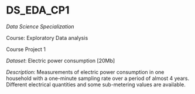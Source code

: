 # DS_EDA_CP1

*Data Science Specialization*

Course: Exploratory Data analysis

Course Project 1


*Dataset*: Electric power consumption [20Mb]

*Description*: Measurements of electric power consumption in one household with a one-minute sampling rate over a period of almost 4 years. Different electrical quantities and some sub-metering values are available.

